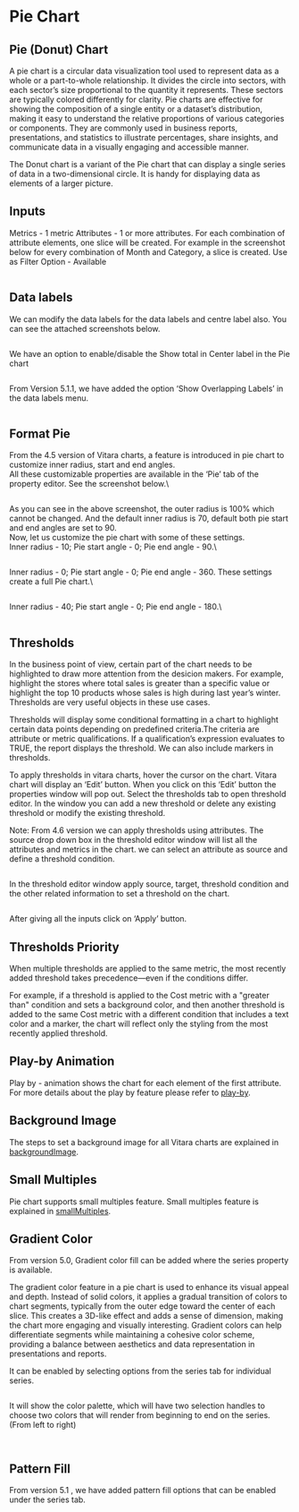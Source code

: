 # Pie Chart

## Pie (Donut) Chart

A pie chart is a circular data visualization tool used to represent data as a whole or a part-to-whole relationship. It divides the circle into sectors, with each sector’s size proportional to the quantity it represents. These sectors are typically colored differently for clarity. Pie charts are effective for showing the composition of a single entity or a dataset’s distribution, making it easy to understand the relative proportions of various categories or components. They are commonly used in business reports, presentations, and statistics to illustrate percentages, share insights, and communicate data in a visually engaging and accessible manner.

The Donut chart is a variant of the Pie chart that can display a single series of data in a two-dimensional circle. It is handy for displaying data as elements of a larger picture.

## Inputs <a href="#inputs" id="inputs"></a>

Metrics - 1 metric Attributes - 1 or more attributes. For each combination of attribute elements, one slice will be created. For example in the screenshot below for every combination of Month and Category, a slice is created. Use as Filter Option - Available

<figure><img src="../.gitbook/assets/PieDossier.png" alt=""><figcaption></figcaption></figure>

## Data labels <a href="#data-labels" id="data-labels"></a>

We can modify the data labels for the data labels and centre label also. You can see the attached screenshots below.&#x20;

<figure><img src="../.gitbook/assets/Pie2.png" alt=""><figcaption></figcaption></figure>

We have an option to enable/disable the Show total in Center label in the Pie chart&#x20;

<figure><img src="../.gitbook/assets/Pie1.png" alt=""><figcaption></figcaption></figure>

From Version 5.1.1, we have added the option ‘Show Overlapping Labels’ in the data labels menu.

<figure><img src="../.gitbook/assets/PieChart (1).png" alt=""><figcaption></figcaption></figure>

## Format Pie <a href="#format-pie" id="format-pie"></a>

From the 4.5 version of Vitara charts, a feature is introduced in pie chart to customize inner radius, start and end angles.\
All these customizable properties are available in the ‘Pie’ tab of the property editor. See the screenshot below.\


<figure><img src="../.gitbook/assets/piFormat1.png" alt=""><figcaption></figcaption></figure>

As you can see in the above screenshot, the outer radius is 100% which cannot be changed. And the default inner radius is 70, default both pie start and end angles are set to 90.\
Now, let us customize the pie chart with some of these settings.\
Inner radius - 10; Pie start angle - 0; Pie end angle - 90.\


<figure><img src="../.gitbook/assets/piFormat2.png" alt=""><figcaption></figcaption></figure>

Inner radius - 0; Pie start angle - 0; Pie end angle - 360. These settings create a full Pie chart.\


<figure><img src="../.gitbook/assets/piFormat3.png" alt=""><figcaption></figcaption></figure>

Inner radius - 40; Pie start angle - 0; Pie end angle - 180.\


<figure><img src="../.gitbook/assets/piFormat4.png" alt=""><figcaption></figcaption></figure>

## Thresholds <a href="#thresholds" id="thresholds"></a>

In the business point of view, certain part of the chart needs to be highlighted to draw more attention from the desicion makers. For example, highlight the stores where total sales is greater than a specific value or highlight the top 10 products whose sales is high during last year’s winter. Thresholds are very useful objects in these use cases.

Thresholds will display some conditional formatting in a chart to highlight certain data points depending on predefined criteria.The criteria are attribute or metric qualifications. If a qualification’s expression evaluates to TRUE, the report displays the threshold. We can also include markers in thresholds.

To apply thresholds in vitara charts, hover the cursor on the chart. Vitara chart will display an ‘Edit’ button. When you click on this ‘Edit’ button the properties window will pop out. Select the thresholds tab to open threshold editor. In the window you can add a new threshold or delete any existing threshold or modify the existing threshold.

Note: From 4.6 version we can apply thresholds using attributes. The source drop down box in the threshold editor window will list all the attributes and metrics in the chart. we can select an attribute as source and define a threshold condition.

<figure><img src="../.gitbook/assets/image523.png" alt=""><figcaption></figcaption></figure>

In the threshold editor window apply source, target, threshold condition and the other related information to set a threshold on the chart.

<figure><img src="../.gitbook/assets/image524.png" alt=""><figcaption></figcaption></figure>

After giving all the inputs click on ‘Apply’ button.

## Thresholds Priority

When multiple thresholds are applied to the same metric, the most recently added threshold takes precedence—even if the conditions differ.

For example, if a threshold is applied to the Cost metric with a "greater than" condition and sets a background color, and then another threshold is added to the same Cost metric with a different condition that includes a text color and a marker, the chart will reflect only the styling from the most recently applied threshold.

## Play-by Animation <a href="#play-by-animation" id="play-by-animation"></a>

Play by - animation shows the chart for each element of the first attribute. For more details about the play by feature please refer to [play-by](play-animation.md).

## Background Image <a href="#background-image" id="background-image"></a>

The steps to set a background image for all Vitara charts are explained in [backgroundImage](background-images.md).

## Small Multiples <a href="#small-multiples" id="small-multiples"></a>

Pie chart supports small multiples feature. Small multiples feature is explained in [smallMultiples](small-multiples.md).

## Gradient Color <a href="#gradient-color" id="gradient-color"></a>

From version 5.0, Gradient color fill can be added where the series property is available.

The gradient color feature in a pie chart is used to enhance its visual appeal and depth. Instead of solid colors, it applies a gradual transition of colors to chart segments, typically from the outer edge toward the center of each slice. This creates a 3D-like effect and adds a sense of dimension, making the chart more engaging and visually interesting. Gradient colors can help differentiate segments while maintaining a cohesive color scheme, providing a balance between aesthetics and data representation in presentations and reports.

It can be enabled by selecting options from the series tab for individual series.

<figure><img src="../.gitbook/assets/Gradient1 (2).png" alt=""><figcaption></figcaption></figure>

It will show the color palette, which will have two selection handles to choose two colors that will render from beginning to end on the series. (From left to right)

<figure><img src="../.gitbook/assets/PieGradient1.png" alt=""><figcaption></figcaption></figure>

<figure><img src="../.gitbook/assets/PieGradient.png" alt=""><figcaption></figcaption></figure>

## Pattern Fill <a href="#pattern-fill" id="pattern-fill"></a>

From version 5.1 , we have added pattern fill options that can be enabled under the series tab.

<figure><img src="../.gitbook/assets/PieSeries.png" alt=""><figcaption></figcaption></figure>

<figure><img src="../.gitbook/assets/Pie1 (1).png" alt=""><figcaption></figcaption></figure>
